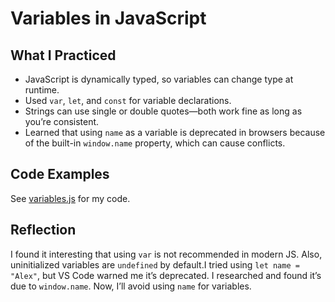 # Variables in JavaScript

## What I Practiced
- JavaScript is dynamically typed, so variables can change type at runtime.
- Used `var`, `let`, and `const` for variable declarations.
- Strings can use single or double quotes—both work fine as long as you’re consistent.
- Learned that using `name` as a variable is deprecated in browsers because of the built-in `window.name` property, which can cause conflicts.

## Code Examples
See [variables.js](./variables.js) for my code.

## Reflection
I found it interesting that using `var` is not recommended in modern JS. Also, uninitialized variables are `undefined` by default.I tried using `let name = "Alex"`, but VS Code warned me it’s deprecated. I researched and found it’s due to `window.name`. Now, I’ll avoid using `name` for variables.

